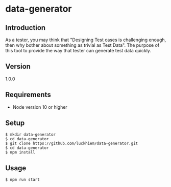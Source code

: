 # data-generator
## Introduction
As a tester, you may think that "Designing Test cases is challenging enough, then why bother about something as trivial as Test Data". The purpose of this tool to provide the way that tester can generate test data quickly.

## Version
1.0.0

## Requirements
- Node version 10 or higher

## Setup
```
$ mkdir data-generator
$ cd data-generator
$ git clone https://github.com/luckhiem/data-generator.git
$ cd data-generator
$ npm install
```
## Usage
```
$ npm run start
```
